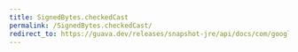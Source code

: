 ```yaml
---
title: SignedBytes.checkedCast
permalink: /SignedBytes.checkedCast/
redirect_to: https://guava.dev/releases/snapshot-jre/api/docs/com/google/common/primitives/SignedBytes.html#checkedCast-long-
---
```

